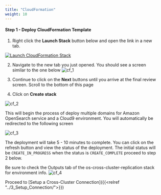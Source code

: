 ```yaml
---
title: "CloudFormation"
weight: 10
---
```


#### Step 1 - Deploy CloudFormation Template

1. Right click the **Launch Stack** button below and open the link in a new tab. 

[![Launch CloudFormation Stack](https://sharkech-public.s3.amazonaws.com/misc-public/cloudformation-launch-stack.png)](https://console.aws.amazon.com/cloudformation/home#/stacks/new?stackName=os-cross-cluster-replication&templateURL=https://sharkech-public.s3.amazonaws.com/misc-public/OpenSearch_cross_cluster_replication_demo.yaml)

2. Navigate to the new tab you just opened. You should see a screen similar to the one below
![cf_1](/images/open-search-cross-cluster-replication/cf_1.png)

3. Continue to click on the **Next** buttons until you arrive at the final review screen. Scroll to the bottom of this page
4. Click on **Create stack**

![cf_2](/images/open-search-cross-cluster-replication/cf_2.png)

This will begin the process of deploy multiple domains for Amazon OpenSearch service and a Cloud9 environment. You will automatically be redirected to the following screen

![cf_3](/images/open-search-cross-cluster-replication/cf_3.png)

The deployment will take 5 - 10 minutes to complete. You can click on the refresh button and view the status of the deployment. The initial status will be ```CREATE_IN_PROGRESS``` when the status is ```CREATE_COMPLETE``` proceed to step 2 below.

Be sure to check the Outputs tab of the os-cross-cluster-replication stack for environment info.
![cf_4](/images/open-search-cross-cluster-replication/cf_4.png)

Proceed to [Setup a Cross-Cluster Connection]({{<relref "../3_Setup_Connection/">}})
